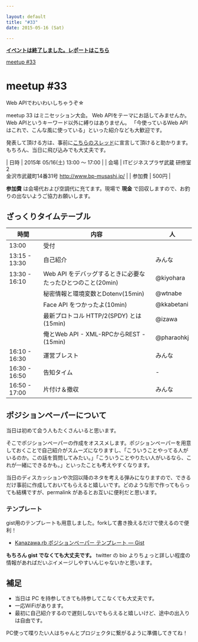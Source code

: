 ```yaml
---

layout: default
title: "#33"
date: 2015-05-16 (Sat)

---
```


<p>
<a href="./report.html"><strong>イベントは終了しました。レポートはこちら</strong></a></p>

<div class="doorkeeper-widget">
<a class="doorkeeper-registration-widget" href="https://kzrb.doorkeeper.jp/events/24598">meetup
#33</a><script src="https://widgets.doorkeeper.jp/w/widget.js"></script>

</div>

meetup #33
===========

Web APIでわいわいしちゃうぞ☆

meetup 33 はミニセッション大会。
Web APIをテーマにお話してみませんか。
Web APIというキーワード以外に縛りはありません。
「今使っているWeb
APIはこれで、こんな風に使っている」といった紹介なども大歓迎です。

発表して頂ける方は、事前に<a href="https://github.com/kanazawarb/meetup/issues/460">こちらのスレッド</a>に宣言して頂けると助かります。
もちろん、当日に飛び込みでも大丈夫です。


| 日時   | 2015年 05/16(土) 13:00 〜 17:00 |
| 会場   | ITビジネスプラザ武蔵 研修室2<br>金沢市武蔵町14番31号 <a href="http://www.bp-musashi.jp/">http://www.bp-musashi.jp/</a> |
| 参加費 | 500円 |


**参加費** は会場代および空調代に充てます。現場で **現金**
で回収しますので、お釣りの出ないようご協力お願いします。

ざっくりタイムテーブル
----------------------

 |時間           |内容                                                         |人|
 |---------------|-------------------------------------------------------------|------------|
 |13:00          |受付                                                         ||
 |13:15 - 13:30  |自己紹介                                                     |みんな|
 |13:30 - 16:10  |Web API をデバッグするときに必要なたったひとつのこと(20min)  |@kiyohara|
 |               |秘密情報と環境変数とDotenv(15min)                            |@wtnabe|
 |               |Face API をつかったよ(10min)                                 |@kkabetani|
 |               |最新プロトコル HTTP/2(SPDY) とは(15min)                      |@izawa|
 |               |俺とWeb API - XML-RPCからREST -(15min)                       |@pharaohkj|
 |16:10 - 16:30  |運営ブレスト                                                 |みんな|
 |16:30 - 16:50  |告知タイム                                                   |-|
 |16:50 - 17:00  |片付け＆撤収                                                 |みんな|

ポジションペーパーについて
--------------------------

当日は初めて会う人もたくさんいると思います。

そこでポジションペーパーの作成をオススメします。ポジションペーパーを用意しておくことで自己紹介がスムーズになりますし、「こういうことやってる人がいるのか。この話を質問してみたい。」「こういうことやりたい人がいるなら、これが一緒にできるかも。」といったことも考えやすくなります。

当日のディスカッションや次回以降のネタを考える弾みになりますので、できるだけ事前に作成しておいてもらえると嬉しいです。どのような形で作ってもらっても結構ですが、permalink
があるとお互いに便利だと思います。

### テンプレート

gist用のテンプレートも用意しました。forkして書き換えるだけで使えるので便利！

* [Kanazawa.rb ポジションペーパー テンプレート — Gist](https://gist.github.com/5a523ec3180002229a32)

**もちろん gist でなくても大丈夫です。** twitter の bio
よりちょっと詳しい程度の情報があればだいぶイメージしやすいんじゃないかと思います。

補足
----

* 当日は PC を持参してきても持参してこなくても大丈夫です。
* 一応WiFiがあります。
* 最初に自己紹介するので遅刻しないでもらえると嬉しいけど、途中の出入りは自由です。

PC使って喋りたい人はちゃんとプロジェクタに繋がるように準備してきてね！
